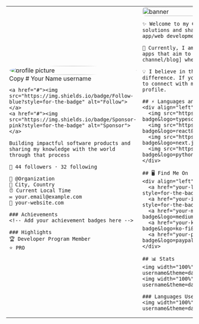 <div align="center">
  <table>
    <tr>
      <td width="35%" align="left">
        <img src="/api/placeholder/400/400" width="100%" style="border-radius: 50%" alt="profile picture"/>
Copy    # Your Name
    username
    
    <a href="#"><img src="https://img.shields.io/badge/Follow-blue?style=for-the-badge" alt="Follow"></a>
    <a href="#"><img src="https://img.shields.io/badge/Sponsor-pink?style=for-the-badge" alt="Sponsor"></a>
    
    Building impactful software products and sharing my knowledge with the world through that process
    
    👥 44 followers · 32 following
    
    🏢 @Organization
    📍 City, Country
    ⏰ Current Local Time
    ✉️ your.email@example.com
    🔗 your-website.com
    
    ### Achievements
    <!-- Add your achievement badges here -->
    
    ### Highlights
    🏆 Developer Program Member
    ⭐ PRO
    
  </td>
  <td width="65%" align="left">
    <img src="/api/placeholder/1500/300" width="100%" style="border-radius: 8px" alt="banner"/>
    
    ✨ Welcome to my GitHub profile! I'm a passionate explorer driven by a desire to build impactful solutions and share knowledge with the world. I'm particularly interested in the intersection of app/web development and transformative technologies like AI, ML, and UX.
    
    🚀 Currently, I am primarily focused on building & launching [Project 1] and [Project 2], consumer apps that aim to revolutionize [your target area]. I also occasionally publish videos on [your channel/blog] where I offer tutorials and knowledge I gained through my unique experiences.
    
    💡 I believe in the power of collaboration and am always looking for exciting projects that make a difference. If you're spearheading an impactful project that seeks to make a difference, feel free to connect with me in the platform of your choice through the buttons below or the links in my profile.
    
    ## ⚡ Languages and Technologies I use
    <div align="left">
      <img src="https://img.shields.io/badge/typescript-%23007ACC.svg?style=for-the-badge&logo=typescript&logoColor=white" />
      <img src="https://img.shields.io/badge/react-%2320232a.svg?style=for-the-badge&logo=react&logoColor=%2361DAFB" />
      <img src="https://img.shields.io/badge/next.js-%23000000.svg?style=for-the-badge&logo=next.js&logoColor=white" />
      <img src="https://img.shields.io/badge/python-3670A0?style=for-the-badge&logo=python&logoColor=ffdd54" />
    </div>
    
    ## 🖥️ Find Me On
    <div align="left">
      <a href="your-linkedin-url"><img src="https://img.shields.io/badge/LINKEDIN-%230077B5.svg?style=for-the-badge&logo=linkedin&logoColor=white" /></a>
      <a href="your-instagram-url"><img src="https://img.shields.io/badge/INSTAGRAM-%23E4405F.svg?style=for-the-badge&logo=Instagram&logoColor=white" /></a>
      <a href="your-medium-url"><img src="https://img.shields.io/badge/MEDIUM-12100E?style=for-the-badge&logo=medium&logoColor=white" /></a>
      <a href="your-ko-fi-url"><img src="https://img.shields.io/badge/KO--FI-F16061?style=for-the-badge&logo=ko-fi&logoColor=white" /></a>
      <a href="your-paypal-url"><img src="https://img.shields.io/badge/PAYPAL-00457C?style=for-the-badge&logo=paypal&logoColor=white" /></a>
    </div>
    
    ## 📊 Stats
    <img width="100%" src="https://github-readme-stats.vercel.app/api?username=your-username&theme=dark&hide_border=true&include_all_commits=true&count_private=true"/>
    <img width="100%" src="https://github-readme-streak-stats.herokuapp.com/?user=your-username&theme=dark&hide_border=true"/>
    
    ### Languages Used (By File Size)
    <img width="100%" src="https://github-readme-stats.vercel.app/api/top-langs/?username=your-username&theme=dark&hide_border=true&include_all_commits=true&count_private=true&layout=compact"/>
  </td>
</tr>
  </table>
</div>
